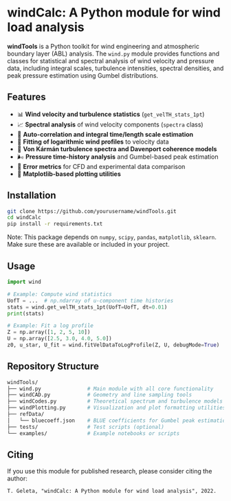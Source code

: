 # windCalc: A Python module for wind load analysis

**windTools** is a Python toolkit for wind engineering and atmospheric boundary layer (ABL) analysis. The `wind.py` module provides functions and classes for statistical and spectral analysis of wind velocity and pressure data, including integral scales, turbulence intensities, spectral densities, and peak pressure estimation using Gumbel distributions.

## Features

- 📊 **Wind velocity and turbulence statistics** (`get_velTH_stats_1pt`)
- 📈 **Spectral analysis** of wind velocity components (`spectra` class)
- 🔁 **Auto-correlation and integral time/length scale estimation**
- 🔬 **Fitting of logarithmic wind profiles** to velocity data
- 📐 **Von Kármán turbulence spectra and Davenport coherence models**
- 🌬️ **Pressure time-history analysis** and Gumbel-based peak estimation
- 🧮 **Error metrics** for CFD and experimental data comparison
- 🎨 **Matplotlib-based plotting utilities**

## Installation

```bash
git clone https://github.com/yourusername/windTools.git
cd windCalc
pip install -r requirements.txt
```
Note: This package depends on `numpy`, `scipy`, `pandas`, `matplotlib`, `sklearn`. Make sure these are available or included in your project.

## Usage

```python
import wind

# Example: Compute wind statistics
UofT = ...  # np.ndarray of u-component time histories
stats = wind.get_velTH_stats_1pt(UofT=UofT, dt=0.01)
print(stats)

# Example: Fit a log profile
Z = np.array([1, 2, 5, 10])
U = np.array([2.5, 3.0, 4.0, 5.0])
z0, u_star, U_fit = wind.fitVelDataToLogProfile(Z, U, debugMode=True)
```

## Repository Structure

```bash
windTools/
├── wind.py               # Main module with all core functionality
├── windCAD.py            # Geometry and line sampling tools
├── windCodes.py          # Theoretical spectrum and turbulence models
├── windPlotting.py       # Visualization and plot formatting utilities
├── refData/
│   └── bluecoeff.json    # BLUE coefficients for Gumbel peak estimation
├── tests/                # Test scripts (optional)
└── examples/             # Example notebooks or scripts
```

## Citing
If you use this module for published research, please consider citing the author:
```arduino
T. Geleta, "windCalc: A Python module for wind load analysis", 2022.
```

